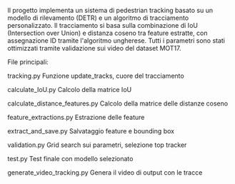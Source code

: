 Il progetto implementa un sistema di pedestrian tracking basato su un modello di rilevamento (DETR) e un algoritmo di tracciamento personalizzato.
Il tracciamento si basa sulla combinazione di IoU (Intersection over Union) e distanza coseno tra feature estratte, con assegnazione ID tramite l'algoritmo ungherese.
Tutti i parametri sono stati ottimizzati tramite validazione sui video del dataset MOT17.

File principali:

tracking.py	Funzione update_tracks, cuore del tracciamento

calculate_IoU.py	Calcolo della matrice IoU

calculate_distance_features.py	Calcolo della matrice delle distanze coseno

feature_extractions.py	Estrazione delle feature

extract_and_save.py	Salvataggio feature e bounding box

validation.py	Grid search sui parametri, selezione top tracker

test.py	Test finale con modello selezionato

generate_video_tracking.py	Genera il video di output con le tracce
